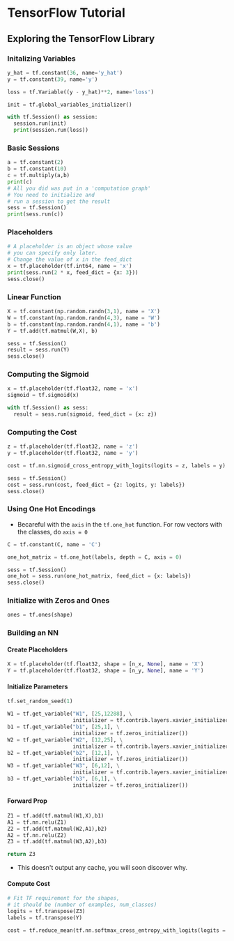 # TensorFlow Tutorial

## Exploring the TensorFlow Library

### Initalizing Variables

  ``` python
  y_hat = tf.constant(36, name='y_hat')
  y = tf.constant(39, name='y')

  loss = tf.Variable((y - y_hat)**2, name='loss')

  init = tf.global_variables_initializer()

  with tf.Session() as session:
    session.run(init)
    print(session.run(loss))
  ```

### Basic Sessions

  ``` python
  a = tf.constant(2)
  b = tf.constant(10)
  c = tf.multiply(a,b)
  print(c)
  # All you did was put in a 'computation graph'
  # You need to initialize and
  # run a session to get the result
  sess = tf.Session()
  print(sess.run(c))
  ```

### Placeholders

  ``` python
  # A placeholder is an object whose value
  # you can specify only later.
  # Change the value of x in the feed_dict
  x = tf.placeholder(tf.int64, name = 'x')
  print(sess.run(2 * x, feed_dict = {x: 3}))
  sess.close()
  ```

### Linear Function

  ``` python
  X = tf.constant(np.random.randn(3,1), name = 'X')
  W = tf.constant(np.random.randn(4,3), name = 'W')
  b = tf.constant(np.random.randn(4,1), name = 'b')
  Y = tf.add(tf.matmul(W,X), b)

  sess = tf.Session()
  result = sess.run(Y)
  sess.close()
  ```

### Computing the Sigmoid

  ``` python
  x = tf.placeholder(tf.float32, name = 'x')
  sigmoid = tf.sigmoid(x)

  with tf.Session() as sess:
    result = sess.run(sigmoid, feed_dict = {x: z})
  ```

### Computing the Cost

  ``` python
  z = tf.placeholder(tf.float32, name = 'z')
  y = tf.placeholder(tf.float32, name = 'y')

  cost = tf.nn.sigmoid_cross_entropy_with_logits(logits = z, labels = y)

  sess = tf.Session()
  cost = sess.run(cost, feed_dict = {z: logits, y: labels})
  sess.close()
  ```

### Using One Hot Encodings

  - Becareful with the `axis` in the `tf.one_hot` function. For row vectors with the classes, do `axis = 0`
  ``` python
  C = tf.constant(C, name = 'C')

  one_hot_matrix = tf.one_hot(labels, depth = C, axis = 0)

  sess = tf.Session()
  one_hot = sess.run(one_hot_matrix, feed_dict = {x: labels})
  sess.close()
  ```

### Initialize with Zeros and Ones

  ``` python
  ones = tf.ones(shape)
  ```

### Building an NN

#### Create Placeholders

  ``` python
  X = tf.placeholder(tf.float32, shape = [n_x, None], name = 'X')
  Y = tf.placeholder(tf.float32, shape = [n_y, None], name = 'Y')
  ```

#### Initialize Parameters

  ``` python
  tf.set_random_seed(1)

  W1 = tf.get_variable("W1", [25,12288], \
                       initializer = tf.contrib.layers.xavier_initializer(seed = 1))
  b1 = tf.get_variable("b1", [25,1], \
                       initializer = tf.zeros_initializer())
  W2 = tf.get_variable("W2", [12,25], \
                       initializer = tf.contrib.layers.xavier_initializer(seed = 1))
  b2 = tf.get_variable("b2", [12,1], \
                       initializer = tf.zeros_initializer())
  W3 = tf.get_variable("W3", [6,12], \
                       initializer = tf.contrib.layers.xavier_initializer(seed = 1))
  b3 = tf.get_variable("b3", [6,1], \
                       initializer = tf.zeros_initializer())
  ```

#### Forward Prop

  ``` python
  Z1 = tf.add(tf.matmul(W1,X),b1)                
  A1 = tf.nn.relu(Z1)
  Z2 = tf.add(tf.matmul(W2,A1),b2)   
  A2 = tf.nn.relu(Z2)
  Z3 = tf.add(tf.matmul(W3,A2),b3)

  return Z3
  ```

  - This doesn't output any cache, you will soon discover why.

#### Compute Cost

  ``` python
  # Fit TF requirement for the shapes,
  # it should be (number of examples, num_classes)
  logits = tf.transpose(Z3)
  labels = tf.transpose(Y)

  cost = tf.reduce_mean(tf.nn.softmax_cross_entropy_with_logits(logits = logits, labels = labels))

  ```
